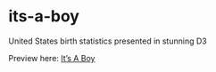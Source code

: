 its-a-boy
=========

United States birth statistics presented in stunning D3

Preview here:
[It’s A Boy](www.nkabrown.github.io)
